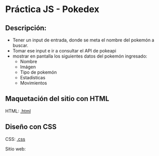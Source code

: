 # Práctica JS - Pokedex

## Descripción:
* Tener un input de entrada, donde se meta el nombre del pokemón a buscar.
* Tomar ese input e ir a consultar el API de pokeapi
* mostrar en pantalla los siguientes datos del pokemón ingresado:
  * Nombre
  * Imágen
  * Tipo de pokemón
  * Estadísticas
  * Movimientos

## Maquetación del sitio con HTML
HTML: [.html]()

## Diseño con CSS
CSS: [.css]()

Sitio web:
